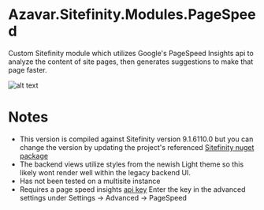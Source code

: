 # Azavar.Sitefinity.Modules.PageSpeed
Custom Sitefinity module which utilizes Google's PageSpeed Insights api to analyze the content of site pages, then generates suggestions to make that page faster.


![alt text](https://s3.us-east-2.amazonaws.com/page-speed-module-github-images/menu.png "Menu")

# Notes

- This version is compiled against Sitefinity version 9.1.6110.0 but you can change the version by updating the project's referenced [Sitefinity nuget package](http://nuget.sitefinity.com/#/home)
- The backend views utilize styles from the newish Light theme so this likely wont render well within the legacy backend UI.
- Has not been tested on a multisite instance
- Requires a page speed insights [api key](https://developers.google.com/speed/docs/insights/v2/first-app) Enter the key in the advanced settings under Settings -> Advanced -> PageSpeed
